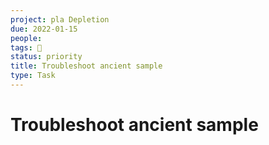 ```yaml
---
project: pla Depletion
due: 2022-01-15
people:
tags: 🧨
status: priority
title: Troubleshoot ancient sample
type: Task
---
```


# Troubleshoot ancient sample